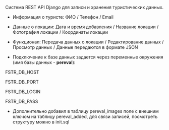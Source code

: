 Система REST API Django для записи и хранения туристических данных.

- Информация о туристе: ФИО 
/ Телефон 
/ Email

- Данные о локации: Дата и время добавления
/ Название локации
/ Фотография локации
/ Координаты локации


- Функционал: Передача данных о локации
/ Редактирование данных
/ Просмотр данных
/ Данные передаются в формате JSON


- Подключение к базе данных задается 
через переменные окружения (имя базы данных - **pereval**):
 
FSTR_DB_HOST

FSTR_DB_PORT

FSTR_DB_LOGIN

FSTR_DB_PASS

- Дополнительно добавил в таблицу pereval_images поле с внешним ключом на таблицу pereval_added, для связи записей, посмотреть структуру можно в init.sql
